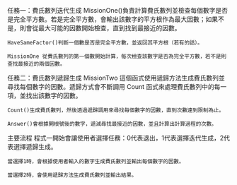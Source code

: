 任務一：費氏數列迭代生成
    MissionOne()負責計算費氏數列並檢查每個數字是否是完全平方數。若是完全平方數，會輸出該數字的平方根作為最大因數；如果不是，則會從最大可能的因數開始檢查，直到找到最接近的因數。

    HaveSameFactor()判斷一個數是否是完全平方數，並返回其平方根（若有的話）。

    MissionOne 從費氏數列的第一個數開始計算，每次檢查該數字是否為完全平方數，若不是則查找最接近的兩個因數。

任務二：費氏數列遞歸生成
    MissionTwo 這個函式使用遞歸方法生成費氏數列並尋找每個數字的因數。遞歸方式會不斷調用 Count 函式來處理費氏數列中的每一項，並找出該數字的因數。

    Count()生成費氏數列，然後透過遞歸調用來尋找每個數字的因數，直到次數達到限制為止。

    Answer()會根據開根號後的數字，遞減尋找最接近的因數，並且計算出計算過程的次數。

主要流程
    程式一開始會讓使用者選擇任務：0代表退出，1代表選擇迭代生成，2代表選擇遞歸生成。

    當選擇1時，會根據使用者輸入的數字生成費氏數列並輸出每個數字的因數。

    當選擇2時，會使用遞歸方法生成費氏數列並輸出結果。